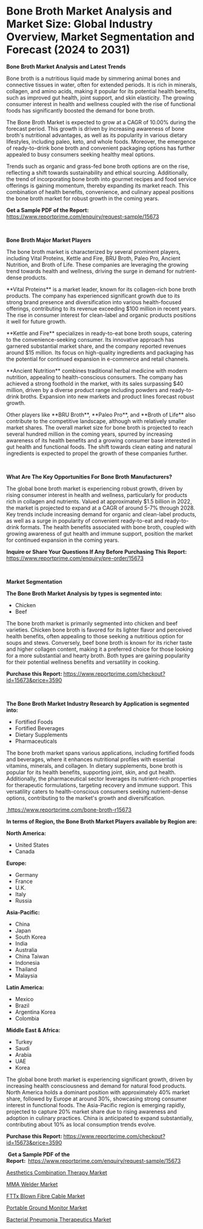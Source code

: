 <p><h1>Bone Broth Market Analysis and Market Size: Global Industry Overview, Market Segmentation and Forecast (2024 to 2031)</h1></p><p><strong>Bone Broth Market Analysis and Latest Trends</strong></p>
<p><p>Bone broth is a nutritious liquid made by simmering animal bones and connective tissues in water, often for extended periods. It is rich in minerals, collagen, and amino acids, making it popular for its potential health benefits, such as improved gut health, joint support, and skin elasticity. The growing consumer interest in health and wellness coupled with the rise of functional foods has significantly boosted the demand for bone broth.</p><p>The Bone Broth Market is expected to grow at a CAGR of 10.00% during the forecast period. This growth is driven by increasing awareness of bone broth's nutritional advantages, as well as its popularity in various dietary lifestyles, including paleo, keto, and whole foods. Moreover, the emergence of ready-to-drink bone broth and convenient packaging options has further appealed to busy consumers seeking healthy meal options. </p><p>Trends such as organic and grass-fed bone broth options are on the rise, reflecting a shift towards sustainability and ethical sourcing. Additionally, the trend of incorporating bone broth into gourmet recipes and food service offerings is gaining momentum, thereby expanding its market reach. This combination of health benefits, convenience, and culinary appeal positions the bone broth market for robust growth in the coming years.</p></p>
<p><strong>Get a Sample PDF of the Report:&nbsp;</strong> <a href="https://www.reportprime.com/enquiry/request-sample/15673?utm_campaign=40&utm_medium=2&utm_source=Github&utm_content=ia&utm_term=30112024&utm_id=bone-broth">https://www.reportprime.com/enquiry/request-sample/15673</a></p>
<p>&nbsp;</p>
<p><strong>Bone Broth Major Market Players</strong></p>
<p><p>The bone broth market is characterized by several prominent players, including Vital Proteins, Kettle and Fire, BRU Broth, Paleo Pro, Ancient Nutrition, and Broth of Life. These companies are leveraging the growing trend towards health and wellness, driving the surge in demand for nutrient-dense products.</p><p>**Vital Proteins** is a market leader, known for its collagen-rich bone broth products. The company has experienced significant growth due to its strong brand presence and diversification into various health-focused offerings, contributing to its revenue exceeding $100 million in recent years. The rise in consumer interest for clean-label and organic products positions it well for future growth.</p><p>**Kettle and Fire** specializes in ready-to-eat bone broth soups, catering to the convenience-seeking consumer. Its innovative approach has garnered substantial market share, and the company reported revenues around $15 million. Its focus on high-quality ingredients and packaging has the potential for continued expansion in e-commerce and retail channels.</p><p>**Ancient Nutrition** combines traditional herbal medicine with modern nutrition, appealing to health-conscious consumers. The company has achieved a strong foothold in the market, with its sales surpassing $40 million, driven by a diverse product range including powders and ready-to-drink broths. Expansion into new markets and product lines forecast robust growth.</p><p>Other players like **BRU Broth**, **Paleo Pro**, and **Broth of Life** also contribute to the competitive landscape, although with relatively smaller market shares. The overall market size for bone broth is projected to reach several hundred million in the coming years, spurred by increasing awareness of its health benefits and a growing consumer base interested in gut health and functional foods. The shift towards clean eating and natural ingredients is expected to propel the growth of these companies further.</p></p>
<p>&nbsp;</p>
<p><strong>What Are The Key Opportunities For Bone Broth Manufacturers?</strong></p>
<p><p>The global bone broth market is experiencing robust growth, driven by rising consumer interest in health and wellness, particularly for products rich in collagen and nutrients. Valued at approximately $1.5 billion in 2022, the market is projected to expand at a CAGR of around 5-7% through 2028. Key trends include increasing demand for organic and clean-label products, as well as a surge in popularity of convenient ready-to-eat and ready-to-drink formats. The health benefits associated with bone broth, coupled with growing awareness of gut health and immune support, position the market for continued expansion in the coming years.</p></p>
<p><strong>Inquire or Share Your Questions If Any Before Purchasing This Report:</strong> <a href="https://www.reportprime.com/enquiry/pre-order/15673?utm_campaign=40&utm_medium=2&utm_source=Github&utm_content=ia&utm_term=30112024&utm_id=bone-broth">https://www.reportprime.com/enquiry/pre-order/15673</a></p>
<p>&nbsp;</p>
<p><strong>Market Segmentation</strong></p>
<p><strong>The Bone Broth Market Analysis by types is segmented into:</strong></p>
<p><ul><li>Chicken</li><li>Beef</li></ul></p>
<p><p>The bone broth market is primarily segmented into chicken and beef varieties. Chicken bone broth is favored for its lighter flavor and perceived health benefits, often appealing to those seeking a nutritious option for soups and stews. Conversely, beef bone broth is known for its richer taste and higher collagen content, making it a preferred choice for those looking for a more substantial and hearty broth. Both types are gaining popularity for their potential wellness benefits and versatility in cooking.</p></p>
<p><strong>Purchase this Report:&nbsp;</strong><a href="https://www.reportprime.com/checkout?id=15673&price=3590&utm_campaign=40&utm_medium=2&utm_source=Github&utm_content=ia&utm_term=30112024&utm_id=bone-broth">https://www.reportprime.com/checkout?id=15673&price=3590</a></p>
<p>&nbsp;</p>
<p><strong>The Bone Broth Market Industry Research by Application is segmented into:</strong></p>
<p><ul><li>Fortified Foods</li><li>Fortified Beverages</li><li>Dietary Supplements</li><li>Pharmaceuticals</li></ul></p>
<p><p>The bone broth market spans various applications, including fortified foods and beverages, where it enhances nutritional profiles with essential vitamins, minerals, and collagen. In dietary supplements, bone broth is popular for its health benefits, supporting joint, skin, and gut health. Additionally, the pharmaceutical sector leverages its nutrient-rich properties for therapeutic formulations, targeting recovery and immune support. This versatility caters to health-conscious consumers seeking nutrient-dense options, contributing to the market's growth and diversification.</p></p>
<p><a href="https://www.reportprime.com/bone-broth-r15673?utm_campaign=40&utm_medium=2&utm_source=Github&utm_content=ia&utm_term=30112024&utm_id=bone-broth">&nbsp;https://www.reportprime.com/bone-broth-r15673</a></p>
<p><strong>In terms of Region, the Bone Broth Market Players available by Region are:</strong></p>
<p>
    <p> <strong> North America: </strong>
        <ul>
            <li>United States</li>
            <li>Canada</li>
        </ul>
        </p> 
    <p> <strong> Europe: </strong>
        <ul>
            <li>Germany</li>
            <li>France</li>
            <li>U.K.</li>
            <li>Italy</li>
            <li>Russia</li>
        </ul>
        </p> 
    <p> <strong> Asia-Pacific: </strong>
        <ul>
            <li>China</li>
            <li>Japan</li>
            <li>South Korea</li>
            <li>India</li>
            <li>Australia</li>
            <li>China Taiwan</li>
            <li>Indonesia</li>
            <li>Thailand</li>
            <li>Malaysia</li>
        </ul>
        </p> 
    <p> <strong> Latin America: </strong>
        <ul>
            <li>Mexico</li>
            <li>Brazil</li>
            <li>Argentina Korea</li>
            <li>Colombia</li>
        </ul>
        </p> 
    <p> <strong> Middle East & Africa: </strong>
        <ul>
            <li>Turkey</li>
            <li>Saudi</li>
            <li>Arabia</li>
            <li>UAE</li>
            <li>Korea</li>
        </ul>
    </p>
    </p>
<p><p>The global bone broth market is experiencing significant growth, driven by increasing health consciousness and demand for natural food products. North America holds a dominant position with approximately 40% market share, followed by Europe at around 30%, showcasing strong consumer interest in functional foods. The Asia-Pacific region is emerging rapidly, projected to capture 20% market share due to rising awareness and adoption in culinary practices. China is anticipated to expand substantially, contributing about 10% as local consumption trends evolve.</p></p>
<p><strong>Purchase this Report: </strong><a href="https://www.reportprime.com/checkout?id=15673&price=3590&utm_campaign=40&utm_medium=2&utm_source=Github&utm_content=ia&utm_term=30112024&utm_id=bone-broth">https://www.reportprime.com/checkout?id=15673&price=3590</a></p>
<p>&nbsp;<strong>Get a Sample PDF of the Report:&nbsp;&nbsp;</strong><a href="https://www.reportprime.com/enquiry/request-sample/15673?utm_campaign=40&utm_medium=2&utm_source=Github&utm_content=ia&utm_term=30112024&utm_id=bone-broth">https://www.reportprime.com/enquiry/request-sample/15673</a></p>
<p><strong></strong></p>
<p><p><a href="https://github.com/abbislposival/Market-Research-Report-List-1/blob/main/aesthetics-combination-therapy-market.md?utm_campaign=40&utm_medium=2&utm_source=Github&utm_content=ia&utm_term=30112024&utm_id=bone-broth">Aesthetics Combination Therapy Market</a></p><p><a href="https://www.linkedin.com/pulse/market-insights-global-mma-welder-forecast-innovation-6w1wc?utm_campaign=40&utm_medium=2&utm_source=Github&utm_content=ia&utm_term=30112024&utm_id=bone-broth">MMA Welder Market</a></p><p><a href="https://issuu.com/reportprime-2/docs/fttx-blown-fibre-cable-market-size-2030.pptx?utm_campaign=40&utm_medium=2&utm_source=Github&utm_content=ia&utm_term=30112024&utm_id=bone-broth">FTTx Blown Fibre Cable Market</a></p><p><a href="https://www.linkedin.com/pulse/portable-ground-monitor-market-refracting-trends-consumer-qf4yc?utm_campaign=40&utm_medium=2&utm_source=Github&utm_content=ia&utm_term=30112024&utm_id=bone-broth">Portable Ground Monitor Market</a></p><p><a href="https://github.com/DixieGrimes/Market-Research-Report-List-1/blob/main/bacterial-pneumonia-therapeutics-market.md?utm_campaign=40&utm_medium=2&utm_source=Github&utm_content=ia&utm_term=30112024&utm_id=bone-broth">Bacterial Pneumonia Therapeutics Market</a></p></p>